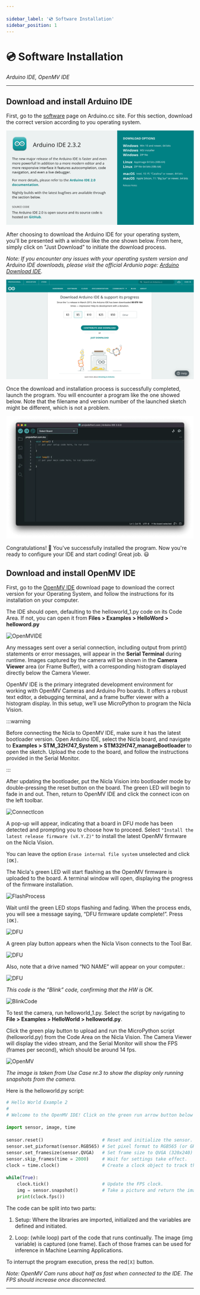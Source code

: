 ```yaml
---

sidebar_label: '💿 Software Installation'
sidebar_position: 1
---
```


# 💿 Software Installation

_Arduino IDE, OpenMV IDE_

---

## Download and install Arduino IDE

First, go to the [software] page on Arduino.cc site. For this section, download the correct version according to you operating system.

![Arduino IDE Download Software](../../../static/img/arduinoIDEDownload.png)


After choosing to download the Arduino IDE for your operating system, you'll be presented with a window like the one shown below. From here, simply click on "Just Download" to initiate the download process.

_Note: If you encounter any issues with your operating system version and Arduino IDE downloads, please visit the official Ardunio page: [Arduino Download IDE]._

![Arduino start downloading IDE](../../../static/img/arduinoStartDownload.png)

Once the download and installation process is successfully completed, launch the program. You will encounter a program like the one showed below. Note that the filename and version number of the launched sketch might be different, which is not a problem.

![Launch Arduino IDE](../../../static/img/arduinoLaunch.png)

Congratulations! 🎉 You've successfully installed the program. Now you're ready to configure your IDE and start coding! Great job. 😃

## Download and install OpenMV IDE

First, go to the [OpenMV IDE] download page to download the correct version for your Operating System, and follow the instructions for its installation on your computer.

The IDE should open, defaulting to the helloworld_1.py code on its Code Area. If not, you can open it from **Files > Examples > HelloWord > helloword.py**

![OpenMVIDE](@site/static/img/openmvide.png)

Any messages sent over a serial connection, including output from print() statements or error messages, will appear in the **Serial Terminal** during runtime. Images captured by the camera will be shown in the **Camera Viewer** area (or Frame Buffer), with a corresponding histogram displayed directly below the Camera Viewer.


OpenMV IDE is the primary integrated development environment for working with OpenMV Cameras and Arduino Pro boards. It offers a robust text editor, a debugging terminal, and a frame buffer viewer with a histogram display. In this setup, we’ll use MicroPython to program the Nicla Vision.

:::warning

Before connecting the Nicla to OpenMV IDE, make sure it has the latest bootloader version. Open Arduino IDE, select the Nicla board, and navigate to **Examples > STM_32H747_System > STM32H747_manageBootloader** to open the sketch. Upload the code to the board, and follow the instructions provided in the Serial Monitor.

:::

After updating the bootloader, put the Nicla Vision into bootloader mode by double-pressing the reset button on the board. The green LED will begin to fade in and out. Then, return to OpenMV IDE and click the connect icon on the left toolbar.

![ConnectIcon](@site/static/img/connecticon.jpg)

A pop-up will appear, indicating that a board in DFU mode has been detected and prompting you to choose how to proceed. Select `"Install the latest release firmware (vX.Y.Z)"` to install the latest OpenMV firmware on the Nicla Vision.

You can leave the option `Erase internal file system` unselected and click `[OK]`.

The Nicla's green LED will start flashing as the OpenMV firmware is uploaded to the board. A terminal window will open, displaying the progress of the firmware installation.

![FlashProcess](@site/static/img/flashingprocess.png)

Wait until the green LED stops flashing and fading. When the process ends, you will see a message saying, “DFU firmware update complete!”. Press `[OK]`.

![DFU](@site/static/img/dfufirmware.png)

A green play button appears when the Nicla Vison connects to the Tool Bar.

![DFU](@site/static/img/greenplaybutton.jpg)

Also, note that a drive named “NO NAME” will appear on your computer.:

![DFU](@site/static/img/noname.png)

*This code is the “Blink” code, confirming that the HW is OK.*

![BlinkCode](@site/static/img/blink.png)

To test the camera, run helloworld_1.py. Select the script by navigating to **File > Examples > HelloWorld > helloworld.py**.

Click the green play button to upload and run the MicroPython script (helloworld.py) from the Code Area on the Nicla Vision. The Camera Viewer will display the video stream, and the Serial Monitor will show the FPS (frames per second), which should be around 14 fps.

![OpenMV](@site/static/img/openmv/openmv_4.png)

*The image is taken from Use Case nr.3 to show the display only running snapshots from the camera.*

Here is the helloworld.py script:

```python
# Hello World Example 2
#
# Welcome to the OpenMV IDE! Click on the green run arrow button below to run the script!

import sensor, image, time

sensor.reset()                      # Reset and initialize the sensor.
sensor.set_pixformat(sensor.RGB565) # Set pixel format to RGB565 (or GRAYSCALE)
sensor.set_framesize(sensor.QVGA)   # Set frame size to QVGA (320x240)
sensor.skip_frames(time = 2000)     # Wait for settings take effect.
clock = time.clock()                # Create a clock object to track the FPS.

while(True):
    clock.tick()                    # Update the FPS clock.
    img = sensor.snapshot()         # Take a picture and return the image.
    print(clock.fps())

```


The code can be split into two parts:

1. Setup: Where the libraries are imported, initialized and the variables are defined and initiated.

2. Loop: (while loop) part of the code that runs continually. The image (img variable) is captured (one frame). Each of those frames can be used for inference in Machine Learning Applications.

To interrupt the program execution, press the red`[X]` button.

*Note: OpenMV Cam runs about half as fast when connected to the IDE. The FPS should increase once disconnected.*


---

[Arduino Download IDE]: https://support.arduino.cc/hc/en-us/articles/360019833020-Download-and-install-Arduino-IDE
[software]: https://www.arduino.cc/en/software
[OpenMV IDE]: https://openmv.io/pages/download 